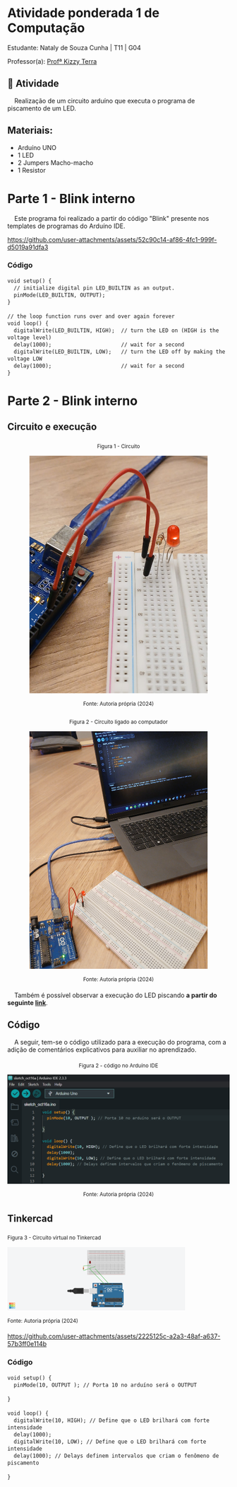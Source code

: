 # Atividade ponderada 1 de Computação

Estudante: Nataly de Souza Cunha | T11 | G04

Professor(a): <a href="https://www.linkedin.com/in/kizzyterra/">Profª Kizzy Terra</a> 

## 🎯 Atividade

&nbsp;&nbsp;&nbsp;&nbsp;Realização de um circuito arduíno que executa o programa de piscamento de um LED.

## Materiais:

- Arduíno UNO
- 1 LED
- 2 Jumpers Macho-macho
- 1 Resistor

# Parte 1 - Blink interno

&nbsp;&nbsp;&nbsp;&nbsp;Este programa foi realizado a partir do código "Blink" presente nos templates de programas do Arduíno IDE.

https://github.com/user-attachments/assets/52c90c14-af86-4fc1-999f-d5019a91dfa3

### Código

```
void setup() {
  // initialize digital pin LED_BUILTIN as an output.
  pinMode(LED_BUILTIN, OUTPUT);
}

// the loop function runs over and over again forever
void loop() {
  digitalWrite(LED_BUILTIN, HIGH);  // turn the LED on (HIGH is the voltage level)
  delay(1000);                      // wait for a second
  digitalWrite(LED_BUILTIN, LOW);   // turn the LED off by making the voltage LOW
  delay(1000);                      // wait for a second
}
```

# Parte 2 - Blink interno

## Circuito e execução

<div align="center">

<sub>Figura 1 - Circuito</sub>

<img src="assets/circuito1.jpg" width="80%" >

<sup>Fonte: Autoria própria (2024)</sup>

</div>

<div align="center">

<sub>Figura 2 - Circuito ligado ao computador</sub>

<img src="assets/circuito_pc.jpg" width="80%" >

<sup>Fonte: Autoria própria (2024)</sup>

</div>

&nbsp;&nbsp;&nbsp;&nbsp;Também é possível observar a execução do LED piscando **a partir do seguinte [link](https://drive.google.com/file/d/12EJAMkZ47X0NR3pvzWDGlDemm1YC7Y-Q/view?usp=sharing)**.

## Código

&nbsp;&nbsp;&nbsp;&nbsp;A seguir, tem-se o código utilizado para a execução do programa, com a adição de comentários explicativos para auxiliar no aprendizado.

<div align="center">

<sub>Figura 2 - código no Arduíno IDE</sub>

<img src="assets/codigo.png" width="100%" >

<sup>Fonte: Autoria própria (2024)</sup>

</div>

## Tinkercad

<sub>Figura 3 - Circuito virtual no Tinkercad </sub>

<img src="assets/tinker.png" width="80%" >

<sup>Fonte: Autoria própria (2024)</sup>

</div>

https://github.com/user-attachments/assets/2225125c-a2a3-48af-a637-57b3ff0e114b


### Código

```
void setup() {
  pinMode(10, OUTPUT ); // Porta 10 no arduíno será o OUTPUT

}

void loop() {
  digitalWrite(10, HIGH); // Define que o LED brilhará com forte intensidade
  delay(1000);
  digitalWrite(10, LOW); // Define que o LED brilhará com forte intensidade
  delay(1000); // Delays definem intervalos que criam o fenômeno de piscamento

}
```
